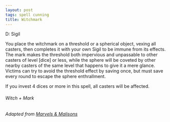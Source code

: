 ```yaml
---
layout: post
tags: spell cunning
title: Witchmark
---
```

D: Sigil

You place the witchmark on a threshold or a spherical object, vexing all casters, then completes it with your own Sigil to be immune from its effects. The mark makes the threshold both impervious and unpassable to other casters of level [dice] or less, while the sphere will be coveted by other nearby casters of the same level that happens to give it a mere glance. Victims can try to avoid the threshold effect by saving once, but must save every round to escape the sphere enthrallment.

If you invest 4 dices or more in this spell, all casters will be affected.

###### *Witch + Mark*

###### Adapted from [Marvels & Malisons](https://www.drivethrurpg.com/product/211911/Marvels--Malisons)
